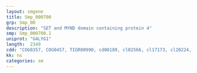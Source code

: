```yaml
---
layout: smgene
title: Smp_000700
grp: Smp_00
description: "SET and MYND domain containing protein 4"
smp: Smp_000700.1
uniprot: "G4LYG1"
length:  2349
cdd: "COG0357, COG0457, TIGR00990, cd00189, cl02566, cl17173, cl20224, cl22441, pfam00856, pfam01753, pfam13414, smart00317"
kk: ns
categories: sm
---
```

